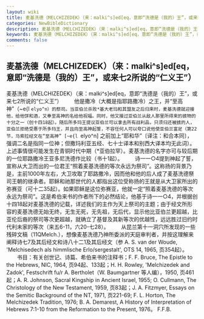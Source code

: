 ```yaml
---
layout: wiki
title: 麦基洗德（MELCHIZEDEK）（来：malki^s]ed[eq，意即“洗德是（我的）王”，或来七2所说的“仁义王”）
categories: NewBibleDictionary
description: 麦基洗德（MELCHIZEDEK）（来：malki^s]ed[eq，意即“洗德是（我的）王”，或来七2所说的“仁义王”）
keywords: 麦基洗德（MELCHIZEDEK）（来：malki^s]ed[eq，意即“洗德是（我的）王”，或来七2所说的“仁义王”）
comments: false
---
```


## 麦基洗德（MELCHIZEDEK）（来：malki^s]ed[eq，意即“洗德是（我的）王”，或来七2所说的“仁义王”）



麦基洗德（MELCHIZEDEK）（来：malki^s]ed[eq，意即“洗德是（我的）王”，或来七2所说的“仁义王”）
　　他是撒冷（大概是指耶路撒冷）之王，并“至高神”（~e{l `elyo^n）的祭司。当亚伯兰杀败*基大老玛和其盟友之后归来时，麦基洗德就迎接他，给他饼和酒，又奉至高神的名给他祝福。同时，他又接过亚伯兰从敌人那里所得来的掳物的十分之一（创十四18起）。随后所多玛王提议亚伯兰可以拿去所有战利品，只须归还被掳的人，亚伯兰拒绝受惠于所多玛王，并且向至高神起誓，不容任何人可以夸口说他使亚伯兰富足（第22节，马索拉经文在“至高神” [~e{l `elyo^n] 之前加上“耶和华”〔译注：和合本同〕，强调二名是指同一位神；但撒玛利亚五经、七十士译本和别西大译本均无此词）。上述事情很可能发生在青铜时代中期（*亚伯拉罕）。麦基洗德的名字亦可与较后期的一位耶路撒冷王亚多尼洗德作比较（书十1起）。
　　诗一一○4提到神起了誓，宣称从大卫而出的一位君王“照着麦基洗德的等次永远为祭司”。这称扬的背景乃是，主前1000年左右，大卫攻取了耶路撒冷，因而他和他的后人成了麦基洗德祭司王朝的继承者。耶稣和祂那世代的人都指出这位受称扬的王就是从大卫家所出的弥赛亚（可十二35起）。如果耶稣是这位弥赛亚，他就一定“照着麦基洗德的等次永远为祭司”。这是希伯来书的作者所下的必然结论，他基于诗一一○4，并根据创十四18起对麦基洗德的记载，详述我们的主作为天上祭司的主题；由于经文所形容的麦基洗德无始无终，无生无死，无先祖，无后代，显示他比亚伯兰更超越，比亚伦后裔的祭司等次更超越，就确立了基督及其新等次的优越性，远远胜过旧约时代利未家的等次（来五6-11，六20-七28）。
　　从昆兰第十一洞穴所发现的一些残碎文稿（11QMelch.），想像麦基洗德乃神所委派的天庭审判者，并按这理解来阐释诗七7及其后经文和诗八十二1及其后经文（参 A. S. van der Woude,
'Melchisedech als himmlische Erlo/sergestalt', OTS
14, 1965, 页354起）。
　　书目：有关创世记、诗篇、希伯来书的注释书；F. F. Bruce, The Epistle to the Hebrews, NIC, 1964, 页94起、133起；H. H. Rowley, 'Melchizedek
and Zadok', Festschrift
fu/r A. Bertholet（W. Baumgartner 等人编），1950, 页461起；A. R. Johnson, Sacral Kingship in Ancient Israel, 1955;
O. Cullmann, The Christology of the New
Testament, 1959, 页83起；J. A. Fitzmyer, Essays on the Semitic Background of the NT,
1971, 页221-69; F. L. Horton, The
Melchizedek Tradition, 1976; B. A. Demarest, A History of Interpretation of Hebrews 7:1-10 from the Reformation to the Present, 1976。
F.F.B.




